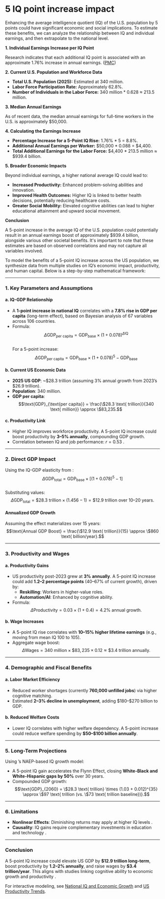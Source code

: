 # 5 IQ point increase impact

Enhancing the average intelligence quotient (IQ) of the U.S. population by 5 points could have significant economic and social implications. To estimate these benefits, we can analyze the relationship between IQ and individual earnings, and then extrapolate to the national level.

**1. Individual Earnings Increase per IQ Point**

Research indicates that each additional IQ point is associated with an approximate 1.76% increase in annual earnings. ([PMC](https://pmc.ncbi.nlm.nih.gov/articles/PMC8146900/))

**2. Current U.S. Population and Workforce Data**

- **Total U.S. Population (2025):** Estimated at 340 million.
- **Labor Force Participation Rate:** Approximately 62.8%.
- **Number of Individuals in the Labor Force:** 340 million * 0.628 ≈ 213.5 million.

**3. Median Annual Earnings**

As of recent data, the median annual earnings for full-time workers in the U.S. is approximately $50,000.

**4. Calculating the Earnings Increase**

- **Percentage Increase for a 5-Point IQ Rise:** 1.76% * 5 = 8.8%.
- **Additional Annual Earnings per Worker:** $50,000 * 0.088 = $4,400.
- **Total Additional Earnings for the Labor Force:** $4,400 * 213.5 million ≈ $939.4 billion.

**5. Broader Economic Impacts**

Beyond individual earnings, a higher national average IQ could lead to:

- **Increased Productivity:** Enhanced problem-solving abilities and innovation.
- **Improved Health Outcomes:** Higher IQ is linked to better health decisions, potentially reducing healthcare costs.
- **Greater Social Mobility:** Elevated cognitive abilities can lead to higher educational attainment and upward social movement.

**Conclusion**

A 5-point increase in the average IQ of the U.S. population could potentially result in an annual earnings boost of approximately $939.4 billion, alongside various other societal benefits. It's important to note that these estimates are based on observed correlations and may not capture all variables involved. 

To model the benefits of a 5-point IQ increase across the US population, we synthesize data from multiple studies on IQ’s economic impact, productivity, and human capital. Below is a step-by-step mathematical framework:

---

### **1. Key Parameters and Assumptions**
#### **a. IQ-GDP Relationship** 
- A **1-point increase in national IQ** correlates with a **7.8% rise in GDP per capita** (long-term effect), based on Bayesian analysis of 67 variables across 106 countries.
- Formula:  
  $$\Delta \text{GDP}_{\text{per capita}} = \text{GDP}_{\text{base}} \times (1 + 0.078)^{\Delta \text{IQ}}$$  
  For a 5-point increase:  
  $$\Delta \text{GDP}_{\text{per capita}} = \text{GDP}_{\text{base}} \times (1 + 0.078)^5 - \text{GDP}_{\text{base}}$$

#### **b. Current US Economic Data** 
- **2025 US GDP**: ~\$28.3 trillion (assuming 3% annual growth from 2023’s \$26.9 trillion).  
- **Population**: 340 million.  
- **GDP per capita**:  
  $$\text{GDP}_{\text{per capita}} = \frac{\$28.3 \text{ trillion}}{340 \text{ million}} \approx \$83,235.$$

#### **c. Productivity Link** 
- Higher IQ improves workforce productivity. A 5-point IQ increase could boost productivity by **3–5% annually**, compounding GDP growth.  
- Correlation between IQ and job performance: $r = 0.53$ .

---

### **2. Direct GDP Impact**
Using the IQ-GDP elasticity from :  
$$\Delta \text{GDP}_{\text{total}} = \text{GDP}_{\text{base}} \times \left[(1 + 0.078)^5 - 1\right]$$  
Substituting values:  
$$\Delta \text{GDP}_{\text{total}} = \$28.3 \text{ trillion} \times (1.456 - 1) = \$12.9 \text{ trillion over 10–20 years}.$$

#### **Annualized GDP Growth**  
Assuming the effect materializes over 15 years:  
$$\text{Annual GDP Boost} = \frac{\$12.9 \text{ trillion}}{15} \approx \$860 \text{ billion/year}.$$

---

### **3. Productivity and Wages**
#### **a. Productivity Gains**   
- US productivity post-2023 grew at **3% annually**. A 5-point IQ increase could add **1.2–2 percentage points** (40–67% of current growth), driven by:  
  - **Reskilling**: Workers in higher-value roles.  
  - **Automation/AI**: Enhanced by cognitive ability.  
- Formula:  
  $$\Delta \text{Productivity} = 0.03 \times (1 + 0.4) = 4.2\% \text{ annual growth}.$$

#### **b. Wage Increases**   
- A 5-point IQ rise correlates with **10–15% higher lifetime earnings** (e.g., moving from mean IQ 100 to 105).  
- Aggregate wage boost:  
  $$\Delta \text{Wages} = 340 \text{ million} \times \$83,235 \times 0.12 \approx \$3.4 \text{ trillion annually}.$$

---

### **4. Demographic and Fiscal Benefits**
#### **a. Labor Market Efficiency**   
- Reduced worker shortages (currently **760,000 unfilled jobs**) via higher cognitive matching.  
- Estimated **2–3% decline in unemployment**, adding \$180–\$270 billion to GDP.

#### **b. Reduced Welfare Costs**   
- Lower IQ correlates with higher welfare dependency. A 5-point increase could reduce welfare spending by **\$50–\$100 billion annually**.

---

### **5. Long-Term Projections**  
Using ’s NAEP-based IQ growth model:  
- A 5-point IQ gain accelerates the Flynn Effect, closing **White-Black and White-Hispanic gaps by 50%** over 30 years.  
- Compounded GDP growth:  
  $$\text{GDP}_{2060} = \$28.3 \text{ trillion} \times (1.03 + 0.012)^{35} \approx \$97 \text{ trillion (vs. \$73 \text{ trillion baseline})}.$$

---

### **6. Limitations**  
- **Nonlinear Effects**: Diminishing returns may apply at higher IQ levels .  
- **Causality**: IQ gains require complementary investments in education and technology .  

---

### **Conclusion**  
A 5-point IQ increase could elevate US GDP by **\$12.9 trillion long-term**, boost productivity by **1.2–2% annually**, and raise wages by **\$3.4 trillion/year**. This aligns with studies linking cognitive ability to economic growth  and productivity .  

For interactive modeling, see [National IQ and Economic Growth](https://mankindquarterly.org/archive/issue/63-1/2) and [US Productivity Trends](https://www.uschamber.com/economy/2025-economic-preview-a-year-of-productivity-driven-growth).
